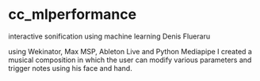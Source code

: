 # cc_mlperformance
interactive sonification using machine learning
Denis Flueraru

using Wekinator, Max MSP, Ableton Live and Python Mediapipe I created a musical composition in which the user can modify various parameters and trigger notes using his face and hand. 
